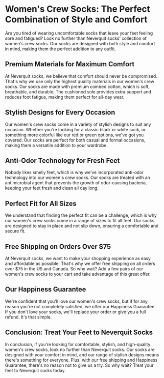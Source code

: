 # Women's Crew Socks: The Perfect Combination of Style and Comfort

Are you tired of wearing uncomfortable socks that leave your feet feeling sore and fatigued? Look no further than Neverquit socks' collection of women's crew socks. Our socks are designed with both style and comfort in mind, making them the perfect addition to any outfit.

## Premium Materials for Maximum Comfort

At Neverquit socks, we believe that comfort should never be compromised. That's why we use only the highest quality materials in our women's crew socks. Our socks are made with premium combed cotton, which is soft, breathable, and durable. The cushioned sole provides extra support and reduces foot fatigue, making them perfect for all-day wear.

## Stylish Designs for Every Occasion

Our women's crew socks come in a variety of stylish designs to suit any occasion. Whether you're looking for a classic black or white sock, or something more colorful like our red or green options, we've got you covered. Our socks are perfect for both casual and formal occasions, making them a versatile addition to your wardrobe.

## Anti-Odor Technology for Fresh Feet

Nobody likes smelly feet, which is why we've incorporated anti-odor technology into our women's crew socks. Our socks are treated with an antimicrobial agent that prevents the growth of odor-causing bacteria, keeping your feet fresh and clean all day long.

## Perfect Fit for All Sizes

We understand that finding the perfect fit can be a challenge, which is why our women's crew socks come in a range of sizes to fit all feet. Our socks are designed to stay in place and not slip down, ensuring a comfortable and secure fit.

## Free Shipping on Orders Over $75

At Neverquit socks, we want to make your shopping experience as easy and affordable as possible. That's why we offer free shipping on all orders over $75 in the US and Canada. So why wait? Add a few pairs of our women's crew socks to your cart and take advantage of this great offer.

## Our Happiness Guarantee

We're confident that you'll love our women's crew socks, but if for any reason you're not completely satisfied, we offer our Happiness Guarantee. If you don't love your socks, we'll replace your order or give you a full refund. It's that simple.

## Conclusion: Treat Your Feet to Neverquit Socks

In conclusion, if you're looking for comfortable, stylish, and high-quality women's crew socks, look no further than Neverquit socks. Our socks are designed with your comfort in mind, and our range of stylish designs means there's something for everyone. Plus, with our free shipping and Happiness Guarantee, there's no reason not to give us a try. So why wait? Treat your feet to Neverquit socks today.